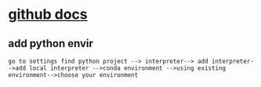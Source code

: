 # [github docs](https://docs.github.com/zh/get-started/writing-on-github/getting-started-with-writing-and-formatting-on-github/basic-writing-and-formatting-syntax)
## add python envir 
  ```
  go to settings find python project --> interpreter--> add interpreter-->add local interpreter -->conda environment -->using existing environment-->choose your environment  
  ```


